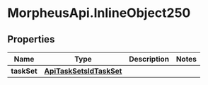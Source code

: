 # MorpheusApi.InlineObject250

## Properties

Name | Type | Description | Notes
------------ | ------------- | ------------- | -------------
**taskSet** | [**ApiTaskSetsIdTaskSet**](ApiTaskSetsIdTaskSet.md) |  | 


